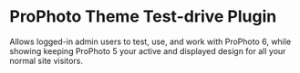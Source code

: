 # ProPhoto Theme Test-drive Plugin

Allows logged-in admin users to test, use, and work with ProPhoto 6, while showing keeping ProPhoto 5 your active and displayed design for all your normal site visitors.
